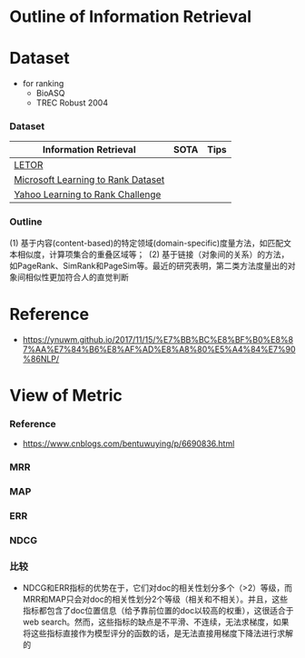 <!--
 * @Author: your name
 * @Date: 2019-01-22 18:16:19
 * @LastEditTime: 2019-11-07 20:18:42
 * @LastEditors: Please set LastEditors
 * @Description: In User Settings Edit
 * @FilePath: /craft/Workspace-of-NLU/solutions/informaton_retrieval/README.md
 -->
# Outline of Information Retrieval

# Dataset
+ for ranking
	+ BioASQ
	+ TREC Robust 2004

### Dataset

| Information Retrieval                                        | SOTA | Tips |
| ------------------------------------------------------------ | ---- | ---- |
| [LETOR](http://research.microsoft.com/en-us/um/beijing/projects/letor/) |      |      |
| [Microsoft Learning to Rank Dataset](http://research.microsoft.com/en-us/projects/mslr/) |      |      |
| [Yahoo Learning to Rank Challenge](http://webscope.sandbox.yahoo.com/) |      |      |


### Outline
(1) 基于内容(content-based)的特定领域(domain-specific)度量方法，如匹配文本相似度，计算项集合的重叠区域等； 
(2) 基于链接（对象间的关系）的方法，如PageRank、SimRank和PageSim等。最近的研究表明，第二类方法度量出的对象间相似性更加符合人的直觉判断

# Reference
+ https://ynuwm.github.io/2017/11/15/%E7%BB%BC%E8%BF%B0%E8%87%AA%E7%84%B6%E8%AF%AD%E8%A8%80%E5%A4%84%E7%90%86NLP/


# View of Metric

### Reference

- https://www.cnblogs.com/bentuwuying/p/6690836.html

### MRR

### MAP

### ERR

### NDCG

### 比较

- NDCG和ERR指标的优势在于，它们对doc的相关性划分多个（>2）等级，而MRR和MAP只会对doc的相关性划分2个等级（相关和不相关）。并且，这些指标都包含了doc位置信息（给予靠前位置的doc以较高的权重），这很适合于web search。然而，这些指标的缺点是不平滑、不连续，无法求梯度，如果将这些指标直接作为模型评分的函数的话，是无法直接用梯度下降法进行求解的

